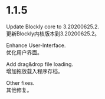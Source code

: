 # 1.1.5

Update Blockly core to 3.20200625.2.\
更新Blockly内核版本到3.20200625.2。

Enhance User-Interface.\
优化用户界面。

Add drag&drop file loading.\
增加拖放载入程序存档。

Other fixes.\
其他修复。
